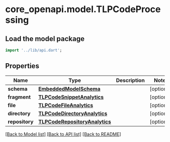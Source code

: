 # core_openapi.model.TLPCodeProcessing

## Load the model package
```dart
import '../lib/api.dart';
```

## Properties
Name | Type | Description | Notes
------------ | ------------- | ------------- | -------------
**schema** | [**EmbeddedModelSchema**](EmbeddedModelSchema.md) |  | [optional] 
**fragment** | [**TLPCodeSnippetAnalytics**](TLPCodeSnippetAnalytics.md) |  | [optional] 
**file** | [**TLPCodeFileAnalytics**](TLPCodeFileAnalytics.md) |  | [optional] 
**directory** | [**TLPCodeDirectoryAnalytics**](TLPCodeDirectoryAnalytics.md) |  | [optional] 
**repository** | [**TLPCodeRepositoryAnalytics**](TLPCodeRepositoryAnalytics.md) |  | [optional] 

[[Back to Model list]](../README.md#documentation-for-models) [[Back to API list]](../README.md#documentation-for-api-endpoints) [[Back to README]](../README.md)


